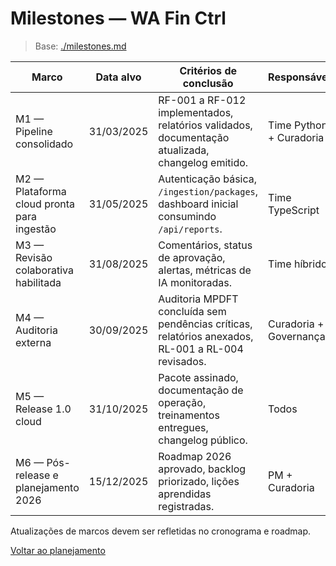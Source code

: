 <!-- proj/02-planejamento/milestones-spec.md -->
# Milestones — WA Fin Ctrl

> Base: [./milestones.md](./milestones.md)

| Marco | Data alvo | Critérios de conclusão | Responsáveis |
| --- | --- | --- | --- |
| M1 — Pipeline consolidado | 31/03/2025 | RF-001 a RF-012 implementados, relatórios validados, documentação atualizada, changelog emitido. | Time Python + Curadoria |
| M2 — Plataforma cloud pronta para ingestão | 31/05/2025 | Autenticação básica, `/ingestion/packages`, dashboard inicial consumindo `/api/reports`. | Time TypeScript |
| M3 — Revisão colaborativa habilitada | 31/08/2025 | Comentários, status de aprovação, alertas, métricas de IA monitoradas. | Time híbrido |
| M4 — Auditoria externa | 30/09/2025 | Auditoria MPDFT concluída sem pendências críticas, relatórios anexados, RL-001 a RL-004 revisados. | Curadoria + Governança |
| M5 — Release 1.0 cloud | 31/10/2025 | Pacote assinado, documentação de operação, treinamentos entregues, changelog público. | Todos |
| M6 — Pós-release e planejamento 2026 | 15/12/2025 | Roadmap 2026 aprovado, backlog priorizado, lições aprendidas registradas. | PM + Curadoria |

Atualizações de marcos devem ser refletidas no cronograma e roadmap.

[Voltar ao planejamento](README-spec.md)
